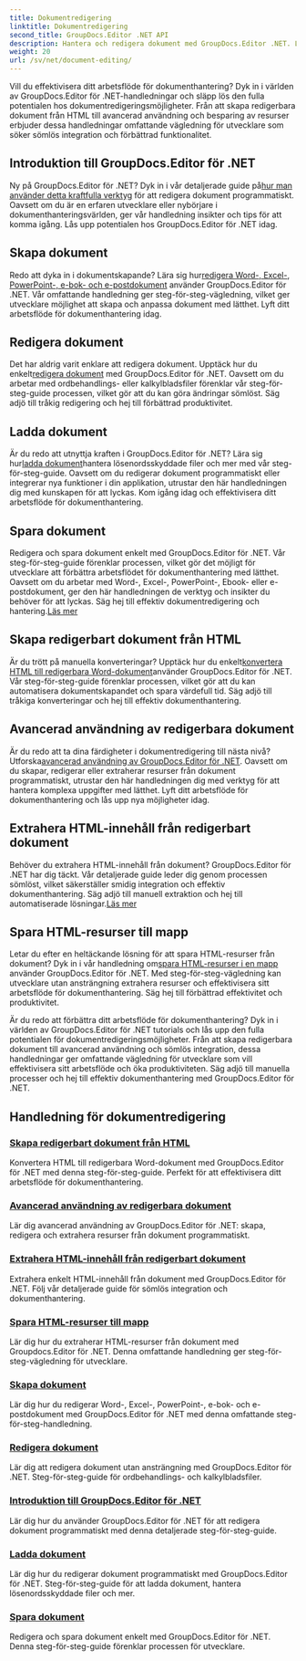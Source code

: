 ```yaml
---
title: Dokumentredigering
linktitle: Dokumentredigering
second_title: GroupDocs.Editor .NET API
description: Hantera och redigera dokument med GroupDocs.Editor .NET. Lär dig hur du enkelt skapar, redigerar och sparar dokument. Förbättra ditt arbetsflöde för dokumenthantering idag!
weight: 20
url: /sv/net/document-editing/
---
```


Vill du effektivisera ditt arbetsflöde för dokumenthantering? Dyk in i världen av GroupDocs.Editor för .NET-handledningar och släpp lös den fulla potentialen hos dokumentredigeringsmöjligheter. Från att skapa redigerbara dokument från HTML till avancerad användning och besparing av resurser erbjuder dessa handledningar omfattande vägledning för utvecklare som söker sömlös integration och förbättrad funktionalitet.

## Introduktion till GroupDocs.Editor för .NET

 Ny på GroupDocs.Editor för .NET? Dyk in i vår detaljerade guide på[hur man använder detta kraftfulla verktyg](./introduction-groupdocs-editor/) för att redigera dokument programmatiskt. Oavsett om du är en erfaren utvecklare eller nybörjare i dokumenthanteringsvärlden, ger vår handledning insikter och tips för att komma igång. Lås upp potentialen hos GroupDocs.Editor för .NET idag.

## Skapa dokument

Redo att dyka in i dokumentskapande? Lära sig hur[redigera Word-, Excel-, PowerPoint-, e-bok- och e-postdokument](./create-document/) använder GroupDocs.Editor för .NET. Vår omfattande handledning ger steg-för-steg-vägledning, vilket ger utvecklare möjlighet att skapa och anpassa dokument med lätthet. Lyft ditt arbetsflöde för dokumenthantering idag.

## Redigera dokument

 Det har aldrig varit enklare att redigera dokument. Upptäck hur du enkelt[redigera dokument](./edit-document/) med GroupDocs.Editor för .NET. Oavsett om du arbetar med ordbehandlings- eller kalkylbladsfiler förenklar vår steg-för-steg-guide processen, vilket gör att du kan göra ändringar sömlöst. Säg adjö till tråkig redigering och hej till förbättrad produktivitet.


## Ladda dokument

 Är du redo att utnyttja kraften i GroupDocs.Editor för .NET? Lära sig hur[ladda dokument](./load-document/)hantera lösenordsskyddade filer och mer med vår steg-för-steg-guide. Oavsett om du redigerar dokument programmatiskt eller integrerar nya funktioner i din applikation, utrustar den här handledningen dig med kunskapen för att lyckas. Kom igång idag och effektivisera ditt arbetsflöde för dokumenthantering.

## Spara dokument

 Redigera och spara dokument enkelt med GroupDocs.Editor för .NET. Vår steg-för-steg-guide förenklar processen, vilket gör det möjligt för utvecklare att förbättra arbetsflödet för dokumenthantering med lätthet. Oavsett om du arbetar med Word-, Excel-, PowerPoint-, Ebook- eller e-postdokument, ger den här handledningen de verktyg och insikter du behöver för att lyckas. Säg hej till effektiv dokumentredigering och hantering.[Läs mer](./save-document/)

## Skapa redigerbart dokument från HTML

 Är du trött på manuella konverteringar? Upptäck hur du enkelt[konvertera HTML till redigerbara Word-dokument](./create-editable-document-from-html/)använder GroupDocs.Editor för .NET. Vår steg-för-steg-guide förenklar processen, vilket gör att du kan automatisera dokumentskapandet och spara värdefull tid. Säg adjö till tråkiga konverteringar och hej till effektiv dokumenthantering.

## Avancerad användning av redigerbara dokument

 Är du redo att ta dina färdigheter i dokumentredigering till nästa nivå? Utforska[avancerad användning av GroupDocs.Editor för .NET](./advanced-usage-of-editable-documents/). Oavsett om du skapar, redigerar eller extraherar resurser från dokument programmatiskt, utrustar den här handledningen dig med verktyg för att hantera komplexa uppgifter med lätthet. Lyft ditt arbetsflöde för dokumenthantering och lås upp nya möjligheter idag.

## Extrahera HTML-innehåll från redigerbart dokument

 Behöver du extrahera HTML-innehåll från dokument? GroupDocs.Editor för .NET har dig täckt. Vår detaljerade guide leder dig genom processen sömlöst, vilket säkerställer smidig integration och effektiv dokumenthantering. Säg adjö till manuell extraktion och hej till automatiserade lösningar.[Läs mer](./extract-html-content-from-editable-document/)

## Spara HTML-resurser till mapp

 Letar du efter en heltäckande lösning för att spara HTML-resurser från dokument? Dyk in i vår handledning om[spara HTML-resurser i en mapp](./save-html-resources-to-folder/) använder GroupDocs.Editor för .NET. Med steg-för-steg-vägledning kan utvecklare utan ansträngning extrahera resurser och effektivisera sitt arbetsflöde för dokumenthantering. Säg hej till förbättrad effektivitet och produktivitet.

Är du redo att förbättra ditt arbetsflöde för dokumenthantering? Dyk in i världen av GroupDocs.Editor för .NET tutorials och lås upp den fulla potentialen för dokumentredigeringsmöjligheter. Från att skapa redigerbara dokument till avancerad användning och sömlös integration, dessa handledningar ger omfattande vägledning för utvecklare som vill effektivisera sitt arbetsflöde och öka produktiviteten. Säg adjö till manuella processer och hej till effektiv dokumenthantering med GroupDocs.Editor för .NET. 
## Handledning för dokumentredigering
### [Skapa redigerbart dokument från HTML](./create-editable-document-from-html/)
Konvertera HTML till redigerbara Word-dokument med GroupDocs.Editor för .NET med denna steg-för-steg-guide. Perfekt för att effektivisera ditt arbetsflöde för dokumenthantering.
### [Avancerad användning av redigerbara dokument](./advanced-usage-of-editable-documents/)
Lär dig avancerad användning av GroupDocs.Editor för .NET: skapa, redigera och extrahera resurser från dokument programmatiskt.
### [Extrahera HTML-innehåll från redigerbart dokument](./extract-html-content-from-editable-document/)
Extrahera enkelt HTML-innehåll från dokument med GroupDocs.Editor för .NET. Följ vår detaljerade guide för sömlös integration och dokumenthantering.
### [Spara HTML-resurser till mapp](./save-html-resources-to-folder/)
Lär dig hur du extraherar HTML-resurser från dokument med Groupdocs.Editor för .NET. Denna omfattande handledning ger steg-för-steg-vägledning för utvecklare.
### [Skapa dokument](./create-document/)
Lär dig hur du redigerar Word-, Excel-, PowerPoint-, e-bok- och e-postdokument med GroupDocs.Editor för .NET med denna omfattande steg-för-steg-handledning.
### [Redigera dokument](./edit-document/)
Lär dig att redigera dokument utan ansträngning med GroupDocs.Editor för .NET. Steg-för-steg-guide för ordbehandlings- och kalkylbladsfiler.
### [Introduktion till GroupDocs.Editor för .NET](./introduction-groupdocs-editor/)
Lär dig hur du använder GroupDocs.Editor för .NET för att redigera dokument programmatiskt med denna detaljerade steg-för-steg-guide.
### [Ladda dokument](./load-document/)
Lär dig hur du redigerar dokument programmatiskt med GroupDocs.Editor för .NET. Steg-för-steg-guide för att ladda dokument, hantera lösenordsskyddade filer och mer.
### [Spara dokument](./save-document/)
Redigera och spara dokument enkelt med GroupDocs.Editor för .NET. Denna steg-för-steg-guide förenklar processen för utvecklare.